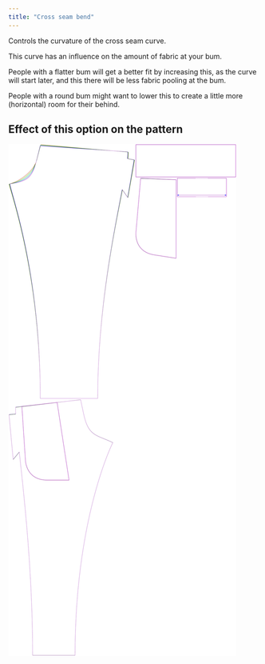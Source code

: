 ```yaml
---
title: "Cross seam bend"
---
```


Controls the curvature of the cross seam curve.

<Note>

This curve has an influence on the amount of fabric at your bum.

People with a flatter bum will get a better fit by increasing this, as the curve will start later,
and this there will be less fabric pooling at the bum.

People with a round bum might want to lower this to create a little more (horizontal) room for their behind.

</Note>

## Effect of this option on the pattern

![This image shows the effect of this option by superimposing several variants that have a different value for this option](paco_crossseamcurvebend_sample.svg "Effect of this option on the pattern")
